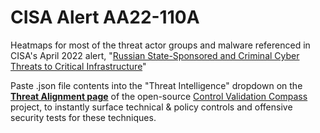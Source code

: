 # CISA Alert AA22-110A
Heatmaps for most of the threat actor groups and malware referenced in CISA's April 2022 alert, "[Russian State-Sponsored and Criminal Cyber Threats to Critical Infrastructure](https://www.cisa.gov/uscert/ncas/alerts/aa22-110a)"

Paste .json file contents into the "Threat Intelligence" dropdown on the **[Threat Alignment page](https://controlcompass.github.io/risk)** of the open-source [Control Validation Compass](https://controlcompass.github.io/) project, to instantly surface technical & policy controls and offensive security tests for these techniques.
